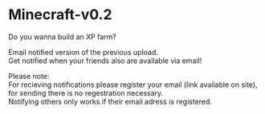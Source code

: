 # Minecraft-v0.2
Do you wanna build an XP farm? 

Email notified version of the previous upload.<br>
Get notified when your friends also are available via email!

Please note:<br>
    For recieving notifications please register your email (link available on site), for sending there is no regestration necessary. <br>
    Notifying others only works if their email adress is registered.
